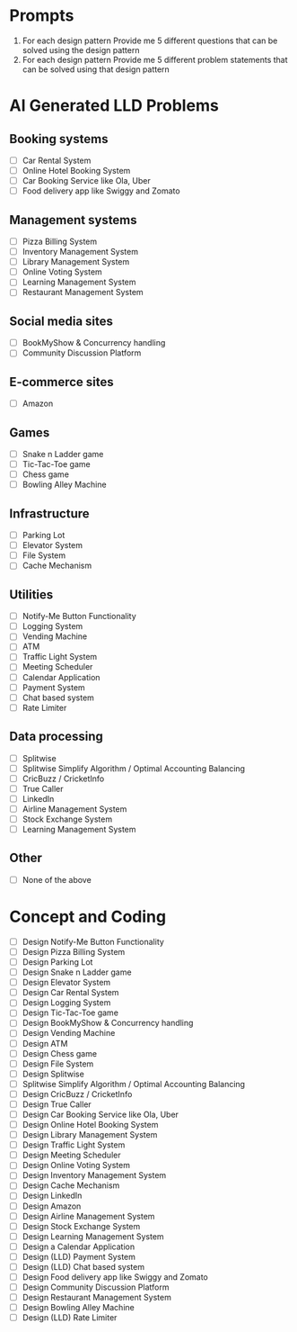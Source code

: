 # Prompts
1. For each design pattern Provide me 5 different questions that can be solved using the design pattern
2. For each design pattern Provide me 5 different problem statements that can be solved using that design pattern





# AI Generated LLD Problems
## Booking systems

- [ ] Car Rental System
- [ ] Online Hotel Booking System
- [ ] Car Booking Service like Ola, Uber
- [ ] Food delivery app like Swiggy and Zomato

## Management systems

- [ ] Pizza Billing System
- [ ] Inventory Management System
- [ ] Library Management System
- [ ] Online Voting System
- [ ] Learning Management System
- [ ] Restaurant Management System

## Social media sites

- [ ] BookMyShow & Concurrency handling
- [ ] Community Discussion Platform

## E-commerce sites

- [ ] Amazon

## Games

- [ ] Snake n Ladder game
- [ ] Tic-Tac-Toe game
- [ ] Chess game
- [ ] Bowling Alley Machine

## Infrastructure

- [ ] Parking Lot
- [ ] Elevator System
- [ ] File System
- [ ] Cache Mechanism

## Utilities

- [ ] Notify-Me Button Functionality
- [ ] Logging System
- [ ] Vending Machine
- [ ] ATM
- [ ] Traffic Light System
- [ ] Meeting Scheduler
- [ ] Calendar Application
- [ ] Payment System
- [ ] Chat based system
- [ ] Rate Limiter

## Data processing

- [ ] Splitwise
- [ ] Splitwise Simplify Algorithm / Optimal Accounting Balancing
- [ ] CricBuzz / CricketInfo
- [ ] True Caller
- [ ] LinkedIn
- [ ] Airline Management System
- [ ] Stock Exchange System
- [ ] Learning Management System

## Other

- [ ] None of the above

# Concept and Coding
- [ ] Design Notify-Me Button Functionality
- [ ] Design Pizza Billing System
- [ ] Design Parking Lot
- [ ] Design Snake n Ladder game
- [ ] Design Elevator System
- [ ] Design Car Rental System
- [ ] Design Logging System
- [ ] Design Tic-Tac-Toe game
- [ ] Design BookMyShow & Concurrency handling
- [ ] Design Vending Machine
- [ ] Design ATM
- [ ] Design Chess game
- [ ] Design File System
- [ ] Design Splitwise
- [ ] Splitwise Simplify Algorithm / Optimal Accounting Balancing
- [ ] Design CricBuzz / CricketInfo
- [ ] Design True Caller
- [ ] Design Car Booking Service like Ola, Uber
- [ ] Design Online Hotel Booking System
- [ ] Design Library Management System
- [ ] Design Traffic Light System
- [ ] Design Meeting Scheduler
- [ ] Design Online Voting System
- [ ] Design Inventory Management System
- [ ] Design Cache Mechanism
- [ ] Design LinkedIn
- [ ] Design Amazon
- [ ] Design Airline Management System
- [ ] Design Stock Exchange System
- [ ] Design Learning Management System
- [ ] Design a Calendar Application
- [ ] Design (LLD) Payment System
- [ ] Design (LLD) Chat based system
- [ ] Design Food delivery app like Swiggy and Zomato
- [ ] Design Community Discussion Platform
- [ ] Design Restaurant Management System
- [ ] Design Bowling Alley Machine
- [ ] Design (LLD) Rate Limiter

